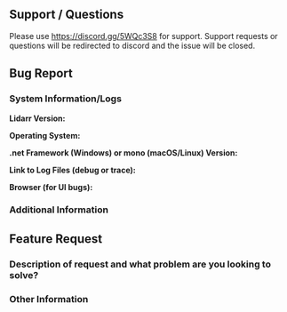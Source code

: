 
<!--
Before opening a new issue, please ensure:
- You use the discord for support/questions
- You search for existing bugs/feature requests
- Remove extraneous template details
-->

## Support / Questions

Please use https://discord.gg/5WQc3S8 for support. Support requests or questions will be redirected to discord and the issue will be closed.

<!--
Remove if not opening a bug report
-->

## Bug Report

### System Information/Logs

**Lidarr Version:**

**Operating System:**

**.net Framework (Windows) or mono (macOS/Linux) Version:**

**Link to Log Files (debug or trace):**

**Browser (for UI bugs):**

### Additional Information

<!--
Remove if not opening a feature request
-->

## Feature Request

### Description of request and what problem are you looking to solve?

### Other Information
